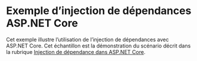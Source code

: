 # <a name="aspnet-core-dependency-injection-sample"></a>Exemple d’injection de dépendances ASP.NET Core

Cet exemple illustre l’utilisation de l’injection de dépendances avec ASP.NET Core. Cet échantillon est la démonstration du scénario décrit dans la rubrique [Injection de dépendance dans ASP.NET Core](https://docs.microsoft.com/aspnet/core/fundamentals/dependency-injection).
